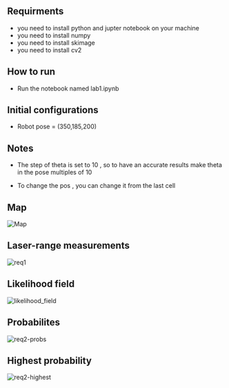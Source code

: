 ## Requirments

- you need to install python and jupter notebook on your machine 
- you need to install numpy
- you need to install skimage
- you need to install cv2

## How to run
- Run the notebook named lab1.ipynb

## Initial configurations
- Robot pose = (350,185,200)

## Notes
- The step of theta is set to 10 , so to have an accurate results
	make theta in the pose multiples of 10

- To change the pos , you can change it from the last cell  

## Map

![Map](https://user-images.githubusercontent.com/126264845/232339806-2beb7e5f-79be-4207-ba7b-92b6b8e2cc49.jpg)

## Laser-range measurements

![req1](https://user-images.githubusercontent.com/126264845/232339824-cf777dbb-9d59-4343-a863-b94a0ee8f8ed.jpg)

## Likelihood field

![likelihood_field](https://user-images.githubusercontent.com/126264845/232339854-e1798485-e8e7-40cc-a970-e52d9658ce26.jpg)

## Probabilites

![req2-probs](https://user-images.githubusercontent.com/126264845/232339893-5a342fd3-15d6-40f2-a562-e5c644360760.jpg)

## Highest probability

![req2-highest](https://user-images.githubusercontent.com/126264845/232339908-f9261599-55fb-444d-8abe-cc3f68bcbe5a.jpg)


